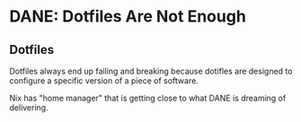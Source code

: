 # DANE: Dotfiles Are Not Enough

## Dotfiles

Dotfiles always end up failing and breaking because dotifles are designed to configure a specific version of a piece of software.

Nix has "home manager" that is getting close to what DANE is dreaming of delivering.
